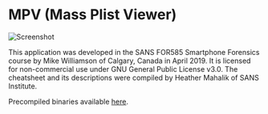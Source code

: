 # MPV (Mass Plist Viewer)
![Screenshot](https://s3.ca-central-1.amazonaws.com/forensicmike/massPlistViewer.png)


This application was developed in the SANS FOR585 Smartphone Forensics course by Mike Williamson of Calgary, Canada in April 2019. It is licensed for non-commercial use under GNU General Public License v3.0. The cheatsheet and its descriptions were compiled by Heather Mahalik of SANS Institute. 

Precompiled binaries available [here](https://s3.ca-central-1.amazonaws.com/forensicmike/MassPlistViewer-Release-20190405-binaries.7z).
